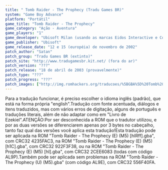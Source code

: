 ```yaml
---
title: " Tomb Raider - The Prophecy (Tradu Games BR)"
system: "Game Boy Advance"
platform: "Portátil"
game_title: "Tomb Raider - The Prophecy"
game_category: "Ação - Aventura"
game_players: "1"
game_developer: "Ubisoft Milan (usando as marcas Eidos Interactive e Core Design)"
game_publisher: "Ubisoft"
game_release_date: "12 e 15 (européia) de novembro de 2002"
patch_author: "Satan"
patch_group: "Tradu Games BR (extinto)"
patch_site: "http://www.tradugamesbr.kit.net/ (fora do ar)"
patch_version: "???"
patch_release: "18 de abril de 2003 (provavelmente)"
patch_type: "???"
patch_progress: "???"
patch_images: ["http://img.romhackers.org/traducoes/%5BGBA%5D%20Tomb%20Raider%20-%20The%20Prophecy%20-%20Tradu%20Games%20BR%20-%201.png","http://img.romhackers.org/traducoes/%5BGBA%5D%20Tomb%20Raider%20-%20The%20Prophecy%20-%20Tradu%20Games%20BR%20-%202.png","http://img.romhackers.org/traducoes/%5BGBA%5D%20Tomb%20Raider%20-%20The%20Prophecy%20-%20Tradu%20Games%20BR%20-%203.png"]
---
```

Para a tradução funcionar, é preciso escolher o idioma inglês (padrão), que está na forma própria "english".Tradução com fonte acentuada, diálogos e itens traduzidos, mas com vários erros de digitação, alguns de português e traduções literais, além de não adaptar como em "Livro de Ezekiel".ATENÇÃO:Por ser desconhecida a ROM que o tradutor utilizou, e por as duas versões se diferenciarem apenas por 3 bytes no cabeçalho, tanto faz qual das versões você aplica esta tradução!Esta tradução pode ser aplicada na ROM "Tomb Raider - The Prophecy (E) (M5) [hIRff].gba", com CRC32 4235FAC3, na ROM "Tomb Raider - The Prophecy (E) (M5) [h1C].gba", com CRC32 922F3F38, ou na ROM "Tomb Raider - The Prophecy (E) (M5) [hI].gba", com CRC32 2CEE6083 (todas com código AL9P).Também pode ser aplicada sem problemas na ROM "Tomb Raider - The Prophecy (U) (M5).gba" (com código AL9E), com CRC32 556F40FA.